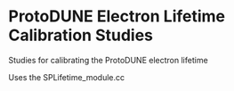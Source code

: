 ProtoDUNE Electron Lifetime Calibration Studies
===============================================

Studies for calibrating the ProtoDUNE electron lifetime

Uses the SPLifetime_module.cc
